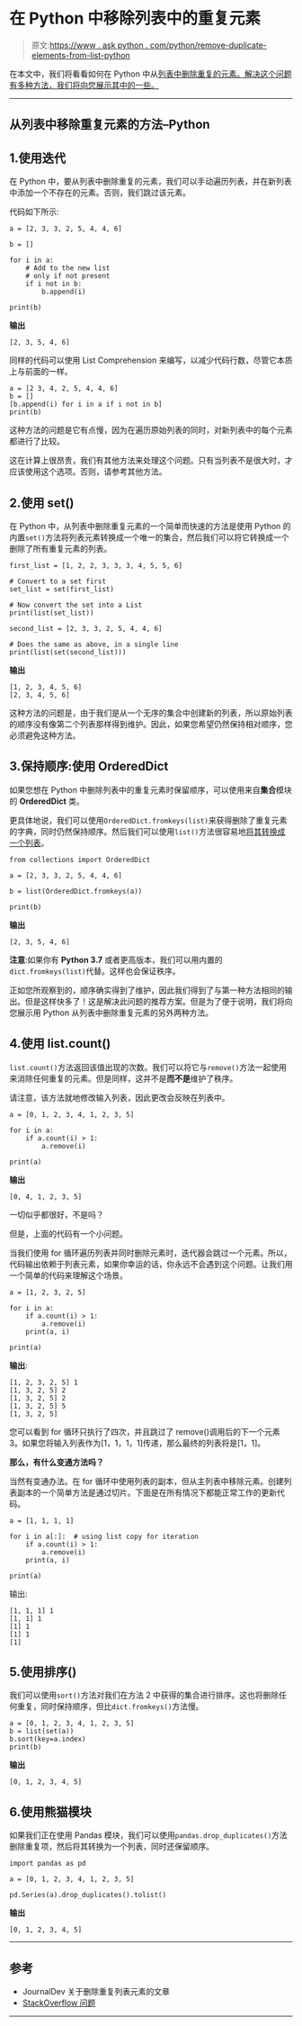 # 在 Python 中移除列表中的重复元素

> 原文:[https://www . ask python . com/python/remove-duplicate-elements-from-list-python](https://www.askpython.com/python/remove-duplicate-elements-from-list-python)

在本文中，我们将看看如何在 Python 中从[列表中删除重复的元素。解决这个问题有多种方法，我们将向您展示其中的一些。](https://www.askpython.com/python/list/python-list)

* * *

## 从列表中移除重复元素的方法–Python

## 1.使用迭代

在 Python 中，要从列表中删除重复的元素，我们可以手动遍历列表，并在新列表中添加一个不存在的元素。否则，我们跳过该元素。

代码如下所示:

```
a = [2, 3, 3, 2, 5, 4, 4, 6]

b = []

for i in a:
    # Add to the new list
    # only if not present
    if i not in b:
        b.append(i)

print(b)

```

**输出**

```
[2, 3, 5, 4, 6]

```

同样的代码可以使用 List Comprehension 来编写，以减少代码行数，尽管它本质上与前面的一样。

```
a = [2 3, 4, 2, 5, 4, 4, 6]
b = []
[b.append(i) for i in a if i not in b]
print(b)

```

这种方法的问题是它有点慢，因为在遍历原始列表的同时，对新列表中的每个元素都进行了比较。

这在计算上很昂贵，我们有其他方法来处理这个问题。只有当列表不是很大时，才应该使用这个选项。否则，请参考其他方法。

## 2.使用 set()

在 Python 中，从列表中删除重复元素的一个简单而快速的方法是使用 Python 的内置`set()`方法将列表元素转换成一个唯一的集合，然后我们可以将它转换成一个删除了所有重复元素的列表。

```
first_list = [1, 2, 2, 3, 3, 3, 4, 5, 5, 6]

# Convert to a set first
set_list = set(first_list)

# Now convert the set into a List
print(list(set_list))

second_list = [2, 3, 3, 2, 5, 4, 4, 6]

# Does the same as above, in a single line
print(list(set(second_list)))

```

**输出**

```
[1, 2, 3, 4, 5, 6]
[2, 3, 4, 5, 6]

```

这种方法的问题是，由于我们是从一个无序的集合中创建新的列表，所以原始列表的顺序没有像第二个列表那样得到维护。因此，如果您希望仍然保持相对顺序，您必须避免这种方法。

## 3.保持顺序:使用 OrderedDict

如果您想在 Python 中删除列表中的重复元素时保留顺序，可以使用来自**集合**模块的 **OrderedDict** 类。

更具体地说，我们可以使用`OrderedDict.fromkeys(list)`来获得删除了重复元素的字典，同时仍然保持顺序。然后我们可以使用`list()`方法很容易地[将其转换成一个列表](https://www.askpython.com/python/string/python-convert-string-to-list)。

```
from collections import OrderedDict

a = [2, 3, 3, 2, 5, 4, 4, 6]

b = list(OrderedDict.fromkeys(a))

print(b)

```

**输出**

```
[2, 3, 5, 4, 6]

```

**注意**:如果你有 **Python 3.7** 或者更高版本，我们可以用内置的`dict.fromkeys(list)`代替。这样也会保证秩序。

正如您所观察到的，顺序确实得到了维护，因此我们得到了与第一种方法相同的输出。但是这样快多了！这是解决此问题的推荐方案。但是为了便于说明，我们将向您展示用 Python 从列表中删除重复元素的另外两种方法。

## 4.使用 list.count()

`list.count()`方法返回该值出现的次数。我们可以将它与`remove()`方法一起使用来消除任何重复的元素。但是同样，这并不是**而不是**维护了秩序。

请注意，该方法就地修改输入列表，因此更改会反映在列表中。

```
a = [0, 1, 2, 3, 4, 1, 2, 3, 5]

for i in a:
    if a.count(i) > 1:
        a.remove(i)

print(a)

```

**输出**

```
[0, 4, 1, 2, 3, 5]

```

一切似乎都很好，不是吗？

但是，上面的代码有一个小问题。

当我们使用 for 循环遍历列表并同时删除元素时，迭代器会跳过一个元素。所以，代码输出依赖于列表元素，如果你幸运的话，你永远不会遇到这个问题。让我们用一个简单的代码来理解这个场景。

```
a = [1, 2, 3, 2, 5]

for i in a:
    if a.count(i) > 1:
        a.remove(i)
    print(a, i)

print(a)

```

**输出**:

```
[1, 2, 3, 2, 5] 1
[1, 3, 2, 5] 2
[1, 3, 2, 5] 2
[1, 3, 2, 5] 5
[1, 3, 2, 5]

```

您可以看到 for 循环只执行了四次，并且跳过了 remove()调用后的下一个元素 3。如果您将输入列表作为[1，1，1，1]传递，那么最终的列表将是[1，1]。

**那么，有什么变通方法吗？**

当然有变通办法。在 for 循环中使用列表的副本，但从主列表中移除元素。创建列表副本的一个简单方法是通过切片。下面是在所有情况下都能正常工作的更新代码。

```
a = [1, 1, 1, 1]

for i in a[:]:  # using list copy for iteration
    if a.count(i) > 1:
        a.remove(i)
    print(a, i)

print(a)

```

输出:

```
[1, 1, 1] 1
[1, 1] 1
[1] 1
[1] 1
[1]

```

## 5.使用排序()

我们可以使用`sort()`方法对我们在方法 2 中获得的集合进行排序。这也将删除任何重复，同时保持顺序，但比`dict.fromkeys()`方法慢。

```
a = [0, 1, 2, 3, 4, 1, 2, 3, 5]
b = list(set(a))
b.sort(key=a.index)
print(b)   

```

**输出**

```
[0, 1, 2, 3, 4, 5]

```

## 6.使用熊猫模块

如果我们正在使用 Pandas 模块，我们可以使用`pandas.drop_duplicates()`方法删除重复项，然后将其转换为一个列表，同时还保留顺序。

```
import pandas as pd

a = [0, 1, 2, 3, 4, 1, 2, 3, 5]

pd.Series(a).drop_duplicates().tolist()

```

**输出**

```
[0, 1, 2, 3, 4, 5]

```

* * *

## 参考

*   JournalDev 关于删除重复列表元素的文章
*   [StackOverflow 问题](https://stackoverflow.com/questions/7961363/removing-duplicates-in-lists?page=1&tab=votes#tab-top)

* * *